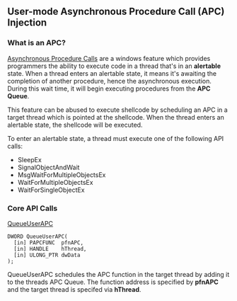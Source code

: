 ## User-mode Asynchronous Procedure Call (APC) Injection

### What is an APC?

[Asynchronous Procedure Calls](https://learn.microsoft.com/en-us/windows/win32/sync/asynchronous-procedure-calls) are a windows feature which provides programmers the ability to execute code in a thread that's in an **alertable** state. When a thread enters an alertable state, it means it's awaiting the completion of another procedure, hence the asynchronous execution. During this wait time, it will begin executing procedures from the **APC Queue**.

This feature can be abused to execute shellcode by scheduling an APC in a target thread which is pointed at the shellcode. When the thread enters an alertable state, the shellcode will be executed.

To enter an alertable state, a thread must execute one of the following API calls:

- SleepEx
- SignalObjectAndWait
- MsgWaitForMultipleObjectsEx
- WaitForMultipleObjectsEx
- WaitForSingleObjectEx 

### Core API Calls

[QueueUserAPC](https://learn.microsoft.com/en-us/windows/win32/api/processthreadsapi/nf-processthreadsapi-queueuserapc)
```
DWORD QueueUserAPC(
  [in] PAPCFUNC  pfnAPC,
  [in] HANDLE    hThread,
  [in] ULONG_PTR dwData
);
```

QueueUserAPC schedules the APC function in the target thread by adding it to the threads APC Queue. The function address is specified by **pfnAPC** and the target thread is specifed via **hThread**.